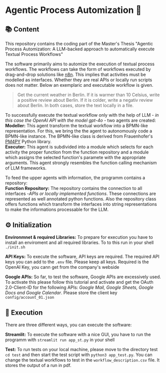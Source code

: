 # Agentic Process Automization 🤖
## 📚 Content
This repository contains the coding part of the Master's Thesis "Agentic Process Automization: A LLM-backed approach to automatically execute Textual Process Workflows"

The software primarily aims to automize the execution of textual process workflows. The workflows can take the form of workflows executed by drag-and-drop solutions like [n8n](https://n8n.io/). This implies that activities must be modelled as interfaces. Whether they are real APIs or locally run scripts does not matter. Below an exemplaric and executable workflow is given.

> Get the current weather in Berlin. If it is warmer than 10 Celsius, write a positive review about Berlin. If it is colder, write a negativ review about Berlin. In both cases, store the text locally in a file.

To successfully execute the textual workflow only with the help of LLM - *in this case the OpenAI API with the model gpt-4o* - two agents are created:\
**Modeller:** This agent transform the textual workflow into a BPMN-like representation. For this, we bring the the agent to autonomously code a BPMN-like instance. The BPMN-like class is derived from Frauenhofer's [PM4PY](https://pm4py.fit.fraunhofer.de/) Python library.\
**Executer:** This agent is subdivided into a module which selects for each activity the proper function from the function repository and a module which assigns the selected function's paramete with the appropriate arguments. This agent strongly resembles the function calling mechanism of LLM frameworks.

To feed the upper agents with information, the programm contains a repository:\
**Function Repository:** The repository contains the connection to all interfaces -*APIs or locally implemented functions*. These connections are represented as well annotated python functions. Also the repository class offers functions which transform the interfaces into string representations to make the informations processable for the LLM.

## ⚙️ Initialization
**Environmnet & required Libraries:** To prepare for execution you have to install an enviroment and all required libraries. To to this run in your shell `./init.sh`

**API Keys:** To execute the software, API keys are required. The required API keys you can add to the `.env` file. Please keep all keys. Required is the OpenAI Key, you cann get from the company's webside

**Google APIs:** So far, to test the software, Google APIs are excessively used. To activate this please follow this tutorial and activate and get the OAuth 2.0-Client-ID for the following APIs: *Google Mail, Google Sheets, Google Docs and Google Calendar*. Please store the client key `config/account_01.json`

## 🚀 Execution
There are three different ways, you can execute the software:

**Streamlit:** To execute the software with a nice GUI, you have to run the programm with `streamlit run app_st.py` in your shell

**Test:** To run tests on your local machine, please move to the directory test `cd test` and then start the test script with `python3 app_test.py`. You can change the textual workflows to test in the `workflow_description.csv` file. It stores the output of a run in pdf.





